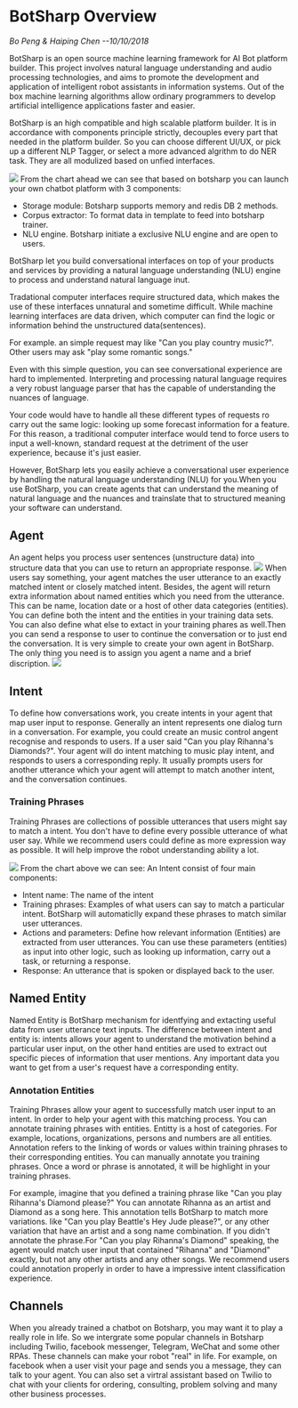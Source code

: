 # BotSharp Overview
*Bo Peng & Haiping Chen --10/10/2018*

BotSharp is an open source machine learning framework for AI Bot platform builder. This project involves natural language understanding and audio processing technologies, and aims to promote the development and application of intelligent robot assistants in information systems. Out of the box machine learning algorithms allow ordinary programmers to develop artificial intelligence applications faster and easier.

BotSharp is an high compatible and high scalable platform builder. It is in accordance with components principle strictly, decouples every part that needed in the platform builder. So you can choose different UI/UX, or pick up a different NLP Tagger, or select a more advanced algrithm to do NER task. They are all modulized based on unfied interfaces. 

![ ](./static/screenshots/BotSharp_arch.png  "BotSharp Architecture Chart")
From the chart ahead we can see that based on botsharp you can launch your own chatbot platform with 3 components:

- Storage module: Botsharp supports memory and redis DB 2 methods.
- Corpus extractor: To format data in template to feed into botsharp trainer. 
- NLU engine. Botsharp initiate a exclusive NLU engine and are open to users. 

BotSharp let you build conversational interfaces on top of your products and services by providing a natural language understanding (NLU) engine to process and understand natural language inut. 

Tradational computer interfaces require structured data, which makes the use of these interfaces unnatural and sometime difficult. While machine learning interfaces are data driven, which computer can find the logic or information behind the unstructured data(sentences).

For example. an simple request may like "Can you play country music?". Other users may ask "play some romantic songs." 

Even with this simple question, you can see conversational experience are hard to implemented. Interpreting and processing natural language requires a very robust language parser that has the capable of understanding the nuances of language.

Your code would have to handle all these different types of requests ro carry out the same logic: looking up some forecast information for a feature. For this reason, a traditional computer interface would tend to force users to input a well-known, standard request at the detriment of the user experience, because it's just easier.

However, BotSharp lets you easily achieve a conversational user experience by handling the natural language understanding (NLU) for you.When you use BotSharp, you can create agents that can understand the meaning of natural language and the nuances and trainslate that to structured meaning your software can understand.

## Agent
An agent helps you process user sentences (unstructure data) into structure data that you can use to return an appropriate response.
![](./static/screenshots/Agent_sent.png) 
When users say something, your agent matches the user utterance to an exactly matched intent or closely matched intent.  Besides, the agent will return extra information about named entities which you need from the utterance. This can be name, location date or a host of other data categories (entities). You can define both the intent and the entities in your training data sets. You can also define what else to extact in your training phares as well.Then you can send a response to user to continue the conversation or to just end the conversation. It is very simple to create your own agent in BotSharp. The only thing you need is to assign you agent a name and a brief discription.
![](./static/screenshots/Agent_Workflow.png) 


## Intent
To define how conversations work, you create intents in your agent that map user input to response. Generally an intent represents one dialog turn in a conversation. For example, you could create an music control angent recognise and responds to users. If a user said "Can you play Rihanna's Diamonds?". Your agent will do intent matching to music play intent, and responds to users a corresponding reply. It usually prompts users for another utterance which your agent will attempt to match another intent, and the conversation continues.

### Training Phrases
Training Phrases are collections of possible utterances that users might say to match a intent. You don't have to define every possible utterance of what user say. While we recommend users could define as more expression way as possible. It will help improve the robot understanding ability a lot. 

![](./static/screenshots/articulatescreenshot.png)
From the chart above we can see: An Intent consist of four main components:

- Intent name: The name of the intent
- Training phrases: Examples of what users can say to match a particular intent. BotSharp will automaticlly expand these phrases to match similar user utterances.
- Actions and parameters: Define how relevant information (Entities) are extracted from user utterances. You can use these parameters (entities) as input into other logic, such as looking up information, carry out a task, or returning a response.
- Response: An utterance that is spoken or displayed back to the user. 
## Named Entity
Named Entity is BotSharp mechanism for identfying and extacting useful data from user utterance text inputs. The difference between intent and entity is: intents allows your agent to understand the motivation behind a particular user input, on the other hand entities are used to extract out specific pieces of information that user mentions. Any important data you want to get from a user's request have a corresponding entity.

### Annotation Entities
Training Phrases allow your agent to successfully match user input to an intent. In order to help your agent with this matching process. You can annotate training phrases with entities. Entitty is a host of categories. For example, locations, organizations, persons and numbers are all entities. Annotation refers to the linking of words or values within training phrases to their corresponding entities. You can manually annotate you training phrases. Once a word or phrase is annotated, it will be highlight in your training phrases.

For example, imagine that you defined a training phrase like "Can you play Rihanna's Diamond please?" You can annotate Rihanna as an artist and Diamond as a song here. This annotation tells BotSharp to match more variations. like "Can you play Beattle's Hey Jude please?", or any other variation that have an artist and a song name combination. If you didn't annotate the phrase.For "Can you play Rihanna's Diamond" speaking, the agent would match user input that contained "Rihanna" and "Diamond" exactly, but not any other artists and any other songs. We recommend users could annotation properly in order to have a impressive intent classification experience.

## Channels
 When you already trained a chatbot on Botsharp, you may want it to play a really role in life. So we intergrate some popular channels in Botsharp including Twilio, facebook messenger, Telegram, WeChat and some other RPAs. These channels can make your robot "real" in life. For example, on facebook when a user visit your page and sends you a message, they can talk to your agent. You can also set a virtral assistant based on Twilio to chat with your clients for ordering, consulting, problem solving and many other business processes.
